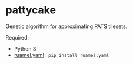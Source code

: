 # pattycake
Genetic algorithm for approximating PATS tilesets.

Required:
- Python 3
- [ruamel.yaml](https://yaml.readthedocs.io/en/latest/install.html) : `pip install ruamel.yaml`
